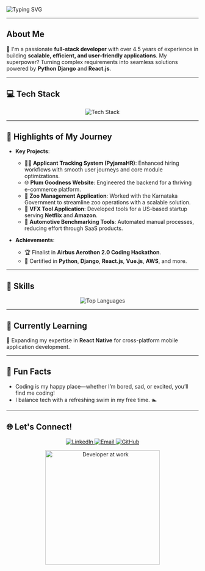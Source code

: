 
<p >
  <img src="https://readme-typing-svg.demolab.com?font=Fira+Code&size=24&pause=1000&color=39FF14&width=700&lines=Hi%2C+I'm+Suhas+%F0%9F%91%8B;Full-stack+developer+%7C+Django+%7C+React.js;Building+scalable+solutions+since+2019!" alt="Typing SVG">
</p>

---

## About Me
🚀 I'm a passionate **full-stack developer** with over 4.5 years of experience in building **scalable, efficient, and user-friendly applications**. My superpower? Turning complex requirements into seamless solutions powered by **Python Django** and **React.js**.

---

## 💻 Tech Stack 
<p align="center">
  <img src="https://skillicons.dev/icons?i=python,django,react,typescript,vue,graphql,aws,git,html,css" alt="Tech Stack" />
</p>

---

## 🌟 Highlights of My Journey
- **Key Projects**:
  - 🧑‍💼 **Applicant Tracking System (PyjamaHR)**: Enhanced hiring workflows with smooth user journeys and core module optimizations.
  - 🌐 **Plum Goodness Website**: Engineered the backend for a thriving e-commerce platform.
  - 🐾 **Zoo Management Application**: Worked with the Karnataka Government to streamline zoo operations with a scalable solution.
  - 🎥 **VFX Tool Application**: Developed tools for a US-based startup serving **Netflix** and **Amazon**.
  - 🚗 **Automotive Benchmarking Tools**: Automated manual processes, reducing effort through SaaS products.

- **Achievements**:
  - 🏆 Finalist in **Airbus Aerothon 2.0 Coding Hackathon**.
  - 💼 Certified in **Python**, **Django**, **React.js**, **Vue.js**, **AWS**, and more.

---

## 🔧 Skills
<p align="center">
  <img src="https://github-readme-stats.vercel.app/api/top-langs/?username=suhasTeju&layout=compact&theme=radical" alt="Top Languages" />
</p>

---

## 🌱 Currently Learning
🌟 Expanding my expertise in **React Native** for cross-platform mobile application development.

---

## 💬 Fun Facts
- Coding is my happy place—whether I’m bored, sad, or excited, you’ll find me coding!  
- I balance tech with a refreshing swim in my free time. 🏊

---

## 🌐 Let's Connect!
<p align="center">
  <a href="https://www.linkedin.com/in/suhas-r-11723714a">
    <img src="https://img.shields.io/badge/LinkedIn-blue?style=for-the-badge&logo=linkedin&logoColor=white" alt="LinkedIn">
  </a>
  <a href="mailto:suhasrdev@gmail.com">
    <img src="https://img.shields.io/badge/Email-red?style=for-the-badge&logo=gmail&logoColor=white" alt="Email">
  </a>
  <a href="https://github.com/suhasTeju">
    <img src="https://img.shields.io/badge/GitHub-black?style=for-the-badge&logo=github&logoColor=white" alt="GitHub">
  </a>
</p>

<p align="center">
  <img src="https://media.giphy.com/media/i4MAH84pqe2m2aVojc/giphy.gif" width="300" alt="Developer at work">
</p>
